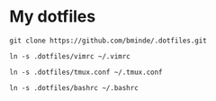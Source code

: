 # My dotfiles

`git clone https://github.com/bminde/.dotfiles.git`

`ln -s .dotfiles/vimrc ~/.vimrc`

`ln -s .dotfiles/tmux.conf ~/.tmux.conf`

`ln -s .dotfiles/bashrc ~/.bashrc`
